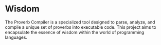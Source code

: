# Wisdom
The Proverb Compiler is a specialized tool designed to parse, analyze, and compile a unique set of proverbs into executable code. This project aims to encapsulate the essence of wisdom within the world of programming languages.

